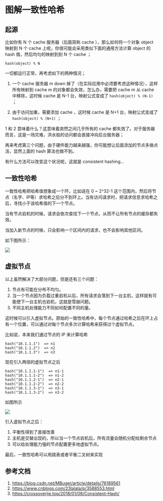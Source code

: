 # 图解一致性哈希


<!--
ID: 121b18e0-1afe-40c4-b4fa-c55e3412749e
Status: publish
Date: 2018-08-01T05:43:00
Modified: 2020-05-16T11:22:32
wp_id: 561
-->


## 起源

比如你有 N 个 cache 服务器（后面简称 cache ），那么如何将一个对象 object 映射到 N 个 cache 上呢，你很可能会采用类似下面的通用方法计算 object 的 hash 值，然后均匀的映射到到 N 个 cache ；

```
hash(object) % N
```

一切都运行正常，再考虑如下的两种情况；

1. 一个 cache 服务器 m down 掉了（在实际应用中必须要考虑这种情况），这样所有映射到 cache m 的对象都会失效，怎么办，需要把 cache m 从 cache 中移除，这时候 cache 是 N-1 台，映射公式变成了 `hash(object) % (N-1)` ；

2. 由于访问加重，需要添加 cache ，这时候 cache 是 N+1 台，映射公式变成了 `hash(object) % (N+1)` ；

1 和 2 意味着什么？这意味着突然之间几乎所有的 cache 都失效了。对于服务器而言，这是一场灾难，洪水般的访问都会直接冲向后台服务器；

再来考虑第三个问题，由于硬件能力越来越强，你可能想让后面添加的节点多做点活，显然上面的 hash 算法也做不到。

有什么方法可以改变这个状况呢，这就是 consistent hashing...

## 一致性哈希

一致性哈希把哈希值想象成一个环，比如说在 0 ~ 2^32-1 这个范围内，然后将节点（名字、IP等）求哈希之后分不到环上。当有访问请求时，把请求信息求哈希之后，寻找小于该哈希值的下一个节点。

当有节点宕机的时候，请求会依次查找下一个节点，从而不让所有节点的缓存都失效。

当加入新节点的时候，只会影响一个区间内的请求，也不会影响其他区间。

如下图所示：

![](https://tva1.sinaimg.cn/large/006tKfTcly1ftvggxvlwfj315o0djq52.jpg)

## 虚拟节点

以上虽然解决了大部分问题，但是还有三个问题：

1. 节点有可能在分布不均匀。
2. 当一个节点因为负载过重宕机以后，所有请求会落到下一台主机，这样就有可能使下一台主机也宕机，这就是雪崩问题。
3. 不同主机处理能力不同如何配置不同的量。

这时候可以引入虚拟节点。原始的一致性哈希中，每个节点通过哈希之后在环上占有一个位置，可以通过对每个节点多次计算哈希来获得过个虚拟节点。

比如说，本来我们通过节点的 IP 来计算哈希

```
hash("10.1.1.1")  => n1
hash("10.1.1.2")  => n2
hash("10.1.1.3")  => n3
```

现在引入两倍的虚拟节点之后

```
hash("10.1.1.1-1")  => n1-1
hash("10.1.1.1-2")  => n1-2
hash("10.1.1.2-1")  => n2-1
hash("10.1.1.2-2")  => n2-2
hash("10.1.1.3-1")  => n3-1
hash("10.1.1.3-2")  => n3-2
```

如图所示

![](https://tva1.sinaimg.cn/large/006tKfTcly1ftvggbzovij315o0en40x.jpg)

引入虚拟节点之后：

1. 平衡性得到了直接改善
2. 主机是交替出现的，所以当一个节点宕机后，所有流量会随机分配给剩余节点
3. 可以给处理能力强的节点配置更多地虚拟节点。

最后，一致性哈希可以用跳表或者平衡二叉树来实现

## 参考文档

1. https://blog.csdn.net/MBuger/article/details/76189561
2. https://www.cnblogs.com/23lalala/p/3588553.html
3. https://crossoverjie.top/2018/01/08/Consistent-Hash/